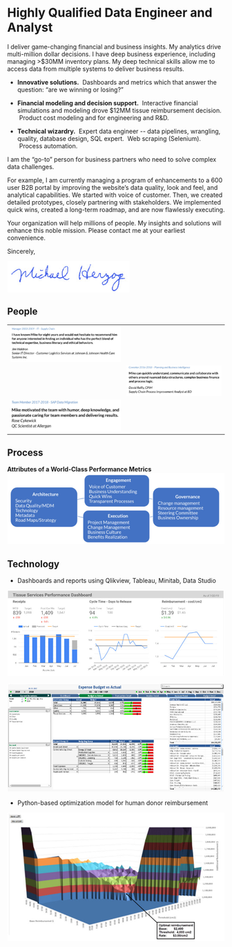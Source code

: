 # Highly Qualified Data Engineer and Analyst
I deliver game-changing financial and business insights.   My analytics drive multi-million dollar decisions.  I have deep business experience, including managing >$30MM inventory plans.  My  deep technical skills allow me to access data from multiple systems to deliver business results.   

- **Innovative solutions.** &nbsp;Dashboards and metrics which that answer the question:  “are we winning or losing?”
   
- **Financial modeling and decision support.** &nbsp;Interactive financial simulations and modeling drove $12MM tissue reimbursement decision. &nbsp;Product cost modeling and for engineering and R&D.

- **Technical wizardry.**  &nbsp;Expert data engineer -- data pipelines,
   wrangling, quality, database design, SQL expert. &nbsp;Web scraping
   (Selenium). &nbsp;Process automation.

I am the “go-to” person for business partners who need to solve complex data challenges.  

For example, I am currently managing a program of enhancements to a 600 user B2B portal by improving the website’s data quality, look and feel, and analytical capabilities.   We started with voice of customer.  Then, we created detailed prototypes, closely partnering with stakeholders.  We implemented quick wins, created a long-term roadmap, and are now flawlessly executing.   

Your organization will help millions of people.  My insights and solutions will enhance this noble mission.  Please contact me at your earliest convenience.

Sincerely,

![Signature](https://github.com/mherzog01/Job-Search-Cover-Letter/blob/master/images/Signature%202020-04-03.jpg?raw=true)


People
--------
<table style="border:none background-color:#eee">
	<tr>
		<td><img src="https://github.com/mherzog01/Job-Search-Cover-Letter/blob/master/images/Recommendation-%20Jim%20Waldron.jpg?raw=true"></td>
		<td>&nbsp; </td>
	</tr>
	<tr style="border:none background-color:white">
		<td>&nbsp;</td>
		<td><img src="https://github.com/mherzog01/Job-Search-Cover-Letter/blob/master/images/Recommendation%20-%20David%20Reilly.jpg?raw=true"></td>
	</tr>
	<tr>
		<td><img src="https://github.com/mherzog01/Job-Search-Cover-Letter/blob/master/images/Recommendations%20-%20Rose%20Cykewick.jpg?raw=true"></td>
		<td>&nbsp; </td>
	</tr>
</table>

















Process
----------
**Attributes of a World-Class Performance Metrics**
![enter image description here](https://github.com/mherzog01/Job-Search-Cover-Letter/blob/master/images/World-class%20BI%20Process.jpg?raw=true|=10x)

Technology
-------------

 - Dashboards and reports using Qlikview, Tableau, Minitab, Data Studio

![enter image description here](https://github.com/mherzog01/Job-Search-Cover-Letter/blob/master/images/Dashboard%20-%20Data%20Studio%20-%20Tissue%20Services%20-%20Business%20Overview.jpg?raw=true)

![enter image description here](https://github.com/mherzog01/Job-Search-Cover-Letter/blob/master/images/Dashboard%20-%20Qlikview%20-%20BVA.jpg?raw=true)

 - Python-based optimization model for human donor reimbursement

![enter image description here](https://github.com/mherzog01/Job-Search-Cover-Letter/blob/master/images/Tissue%20Services%20-%20Reimbursement%20Optimization.jpg?raw=true)

<!--stackedit_data:
eyJoaXN0b3J5IjpbNDAwODkwODk3LC03MzkzNzQ0NjcsMTg5Nz
Q0NDk5MiwzMjE2Nzc1NzQsMzE0ODk0MzQ5LDE1MjE5MjU0OTEs
MjEzNzQ1MDQwNCwxNDUxNDgwNjQyLC0yMDYwMjAwMTIsLTE3NT
I0MjU1NzQsMTk3NTI2NTA0OCw0NzM5NDIxMiwtMTY0NjM1MjE3
NSwtMTY4MTI0NDAxNSwxMTM0OTg2ODAwLDIwNTAwNTUyMjIsNj
E1NTg2NTE5XX0=
-->